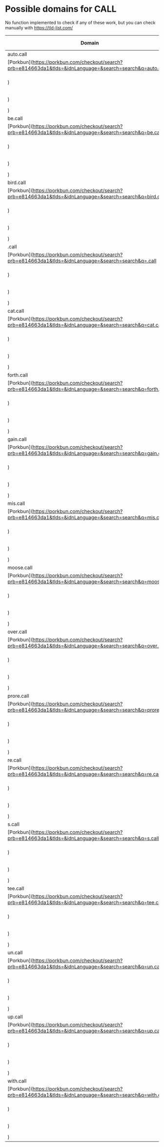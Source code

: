 # Possible domains for CALL

No function implemented to check if any of these work, but you can check manually with https://tld-list.com/

| Domain | Porkbun | NameCheap | Google Domains |
|---|---|---|---|
| auto.call | [Porkbun](https://porkbun.com/checkout/search?prb=e814663da1&tlds=&idnLanguage=&search=search&q=auto.call) | [Namecheap](https://www.namecheap.com/domains/registration/results/?domain=auto.call) | [Google](https://domains.google.com/registrar/search?searchTerm=auto.call) |
| be.call | [Porkbun](https://porkbun.com/checkout/search?prb=e814663da1&tlds=&idnLanguage=&search=search&q=be.call) | [Namecheap](https://www.namecheap.com/domains/registration/results/?domain=be.call) | [Google](https://domains.google.com/registrar/search?searchTerm=be.call) |
| bird.call | [Porkbun](https://porkbun.com/checkout/search?prb=e814663da1&tlds=&idnLanguage=&search=search&q=bird.call) | [Namecheap](https://www.namecheap.com/domains/registration/results/?domain=bird.call) | [Google](https://domains.google.com/registrar/search?searchTerm=bird.call) |
| .call | [Porkbun](https://porkbun.com/checkout/search?prb=e814663da1&tlds=&idnLanguage=&search=search&q=.call) | [Namecheap](https://www.namecheap.com/domains/registration/results/?domain=.call) | [Google](https://domains.google.com/registrar/search?searchTerm=.call) |
| cat.call | [Porkbun](https://porkbun.com/checkout/search?prb=e814663da1&tlds=&idnLanguage=&search=search&q=cat.call) | [Namecheap](https://www.namecheap.com/domains/registration/results/?domain=cat.call) | [Google](https://domains.google.com/registrar/search?searchTerm=cat.call) |
| forth.call | [Porkbun](https://porkbun.com/checkout/search?prb=e814663da1&tlds=&idnLanguage=&search=search&q=forth.call) | [Namecheap](https://www.namecheap.com/domains/registration/results/?domain=forth.call) | [Google](https://domains.google.com/registrar/search?searchTerm=forth.call) |
| gain.call | [Porkbun](https://porkbun.com/checkout/search?prb=e814663da1&tlds=&idnLanguage=&search=search&q=gain.call) | [Namecheap](https://www.namecheap.com/domains/registration/results/?domain=gain.call) | [Google](https://domains.google.com/registrar/search?searchTerm=gain.call) |
| mis.call | [Porkbun](https://porkbun.com/checkout/search?prb=e814663da1&tlds=&idnLanguage=&search=search&q=mis.call) | [Namecheap](https://www.namecheap.com/domains/registration/results/?domain=mis.call) | [Google](https://domains.google.com/registrar/search?searchTerm=mis.call) |
| moose.call | [Porkbun](https://porkbun.com/checkout/search?prb=e814663da1&tlds=&idnLanguage=&search=search&q=moose.call) | [Namecheap](https://www.namecheap.com/domains/registration/results/?domain=moose.call) | [Google](https://domains.google.com/registrar/search?searchTerm=moose.call) |
| over.call | [Porkbun](https://porkbun.com/checkout/search?prb=e814663da1&tlds=&idnLanguage=&search=search&q=over.call) | [Namecheap](https://www.namecheap.com/domains/registration/results/?domain=over.call) | [Google](https://domains.google.com/registrar/search?searchTerm=over.call) |
| prore.call | [Porkbun](https://porkbun.com/checkout/search?prb=e814663da1&tlds=&idnLanguage=&search=search&q=prore.call) | [Namecheap](https://www.namecheap.com/domains/registration/results/?domain=prore.call) | [Google](https://domains.google.com/registrar/search?searchTerm=prore.call) |
| re.call | [Porkbun](https://porkbun.com/checkout/search?prb=e814663da1&tlds=&idnLanguage=&search=search&q=re.call) | [Namecheap](https://www.namecheap.com/domains/registration/results/?domain=re.call) | [Google](https://domains.google.com/registrar/search?searchTerm=re.call) |
| s.call | [Porkbun](https://porkbun.com/checkout/search?prb=e814663da1&tlds=&idnLanguage=&search=search&q=s.call) | [Namecheap](https://www.namecheap.com/domains/registration/results/?domain=s.call) | [Google](https://domains.google.com/registrar/search?searchTerm=s.call) |
| tee.call | [Porkbun](https://porkbun.com/checkout/search?prb=e814663da1&tlds=&idnLanguage=&search=search&q=tee.call) | [Namecheap](https://www.namecheap.com/domains/registration/results/?domain=tee.call) | [Google](https://domains.google.com/registrar/search?searchTerm=tee.call) |
| un.call | [Porkbun](https://porkbun.com/checkout/search?prb=e814663da1&tlds=&idnLanguage=&search=search&q=un.call) | [Namecheap](https://www.namecheap.com/domains/registration/results/?domain=un.call) | [Google](https://domains.google.com/registrar/search?searchTerm=un.call) |
| up.call | [Porkbun](https://porkbun.com/checkout/search?prb=e814663da1&tlds=&idnLanguage=&search=search&q=up.call) | [Namecheap](https://www.namecheap.com/domains/registration/results/?domain=up.call) | [Google](https://domains.google.com/registrar/search?searchTerm=up.call) |
| with.call | [Porkbun](https://porkbun.com/checkout/search?prb=e814663da1&tlds=&idnLanguage=&search=search&q=with.call) | [Namecheap](https://www.namecheap.com/domains/registration/results/?domain=with.call) | [Google](https://domains.google.com/registrar/search?searchTerm=with.call) |
